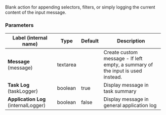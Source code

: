 
 Blank action for appending selectors, filters, or simply logging the current content of the input message.

### Parameters
|Label (internal name)|Type|Default|Description|
|---|---|---|---|
|**Message** (message)|textarea|<no value>|Create custom message - If left empty, a summary of the input is used instead.|
|**Task Log** (taskLogger)|boolean|true|Display message in task summary|
|**Application Log** (internalLogger)|boolean|false|Display message in general application log|





